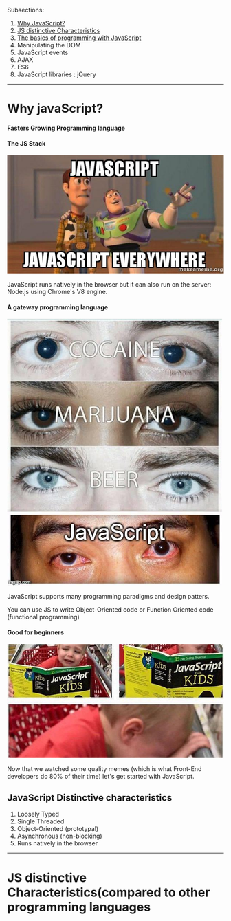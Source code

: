 Subsections:

1. [Why JavaScript?](#whyJS)
2. [JS distinctive Characteristics](#distinctiveCharacteristics)
3. [The basics of programming with JavaScript](./03.01_JavaScriptBasicProgramming.md)
4. Manipulating the DOM
5. JavaScript events
6. AJAX
7. ES6
8. JavaScript libraries : jQuery



---



<h1 id="whyJS">Why javaScript?</h1>

#### Fasters Growing Programming language



#### The JS Stack

![](_img/javascript-javascript-everywhere.jpg)



JavaScript runs natively in the browser but it can also run on the server: Node.js using Chrome's V8 engine.



#### A gateway programming language

![](_img/js-Drug.jpg)



JavaScript supports many programming paradigms and design patters.

You can use JS to write Object-Oriented code or Function Oriented code (functional programming)



#### Good for beginners

![](_img/js4kids.jpg)





Now that we watched some quality memes (which is what Front-End developers do 80% of their time) let's get started with JavaScript.



<h2>JavaScript Distinctive characteristics</h2>

1. Loosely Typed
2. Single Threaded 
3. Object-Oriented (prototypal)
4. Asynchronous (non-blocking)
5. Runs natively in the browser





----





<h1 id="distinctiveCharacteristics">JS distinctive Characteristics(compared to other programming languages</h1>